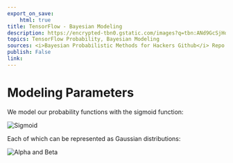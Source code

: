 ```yaml
---
export_on_save:
    html: true
title: TensorFlow - Bayesian Modeling
description: https://encrypted-tbn0.gstatic.com/images?q=tbn:ANd9GcSjHqvqoFpU7dQ5I__DQMmpiW73Iv_U5sGZrQ&usqp=CAU
topics: TensorFlow Probability, Bayesian Modeling 
sources: <i>Bayesian Probabilistic Methods for Hackers Github</i> Repo
publish: False
link: 
---
```



# Modeling Parameters 

We model our probability functions with the sigmoid function: 

![Sigmoid](https://1.bp.blogspot.com/-OoeL75BC6Yw/Xd2mJh2E_oI/AAAAAAAABZ4/DEwyanoRDIUsGReTXmK9s7wj-piiEmnewCLcBGAsYHQ/s1600/probability.png)

Each of which can be represented as Gaussian distributions: 

![Alpha and Beta](https://3.bp.blogspot.com/-lPw9ryGy8Go/Xd2mrVJy5YI/AAAAAAAABaA/706ALq3yqzQ_Etgh5z5S3k57me1vxaUaQCLcBGAsYHQ/s1600/logfxns.png)


